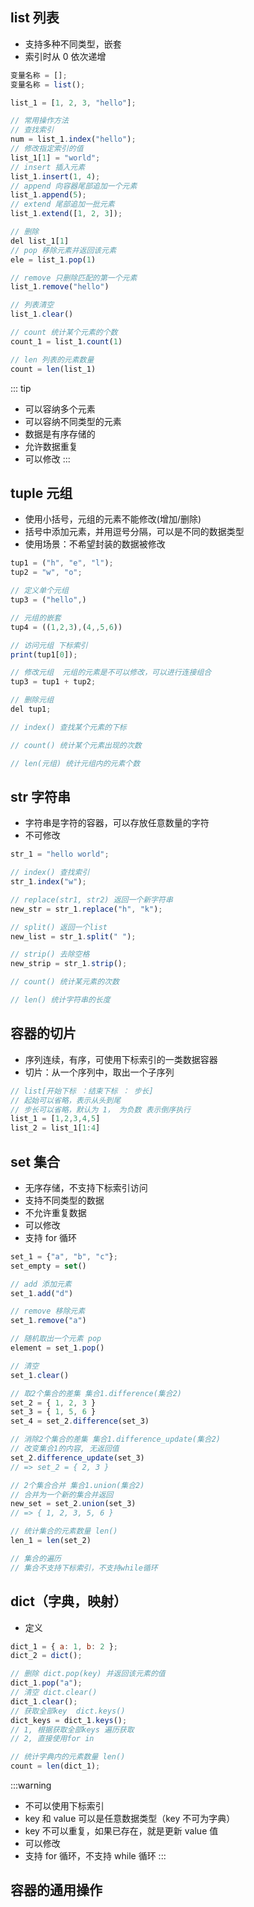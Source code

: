 ## list 列表

- 支持多种不同类型，嵌套
- 索引时从 0 依次递增

```js
变量名称 = [];
变量名称 = list();

list_1 = [1, 2, 3, "hello"];

// 常用操作方法
// 查找索引
num = list_1.index("hello");
// 修改指定索引的值
list_1[1] = "world";
// insert 插入元素
list_1.insert(1, 4);
// append 向容器尾部追加一个元素
list_1.append(5);
// extend 尾部追加一批元素
list_1.extend([1, 2, 3]);

// 删除
del list_1[1]
// pop 移除元素并返回该元素
ele = list_1.pop(1)

// remove 只删除匹配的第一个元素
list_1.remove("hello")

// 列表清空
list_1.clear()

// count 统计某个元素的个数
count_1 = list_1.count(1)

// len 列表的元素数量
count = len(list_1)

```

::: tip

- 可以容纳多个元素
- 可以容纳不同类型的元素
- 数据是有序存储的
- 允许数据重复
- 可以修改
  :::

## tuple 元组

- 使用小括号，元组的元素不能修改(增加/删除)
- 括号中添加元素，并用逗号分隔，可以是不同的数据类型
- 使用场景：不希望封装的数据被修改

```js
tup1 = ("h", "e", "l");
tup2 = "w", "o";

// 定义单个元组
tup3 = ("hello",)

// 元组的嵌套
tup4 = ((1,2,3),(4,,5,6))

// 访问元组 下标索引
print(tup1[0]);

// 修改元组  元组的元素是不可以修改，可以进行连接组合
tup3 = tup1 + tup2;

// 删除元组
del tup1;

// index() 查找某个元素的下标

// count() 统计某个元素出现的次数

// len(元组) 统计元组内的元素个数
```

## str 字符串

- 字符串是字符的容器，可以存放任意数量的字符
- 不可修改

```js
str_1 = "hello world";

// index() 查找索引
str_1.index("w");

// replace(str1, str2) 返回一个新字符串
new_str = str_1.replace("h", "k");

// split() 返回一个list
new_list = str_1.split(" ");

// strip() 去除空格
new_strip = str_1.strip();

// count() 统计某元素的次数

// len() 统计字符串的长度
```

## 容器的切片

- 序列连续，有序，可使用下标索引的一类数据容器
- 切片：从一个序列中，取出一个子序列

```js
// list[开始下标 ：结束下标 ： 步长]
// 起始可以省略，表示从头到尾
// 步长可以省略，默认为 1， 为负数 表示倒序执行
list_1 = [1,2,3,4,5]
list_2 = list_1[1:4]
```

## set 集合

- 无序存储，不支持下标索引访问
- 支持不同类型的数据
- 不允许重复数据
- 可以修改
- 支持 for 循环

```js
set_1 = {"a", "b", "c"};
set_empty = set()

// add 添加元素
set_1.add("d")

// remove 移除元素
set_1.remove("a")

// 随机取出一个元素 pop
element = set_1.pop()

// 清空
set_1.clear()

// 取2个集合的差集 集合1.difference(集合2)
set_2 = { 1, 2, 3 }
set_3 = { 1, 5, 6 }
set_4 = set_2.difference(set_3)

// 消除2个集合的差集 集合1.difference_update(集合2)
// 改变集合1的内容, 无返回值
set_2.difference_update(set_3)
// => set_2 = { 2, 3 }

// 2个集合合并 集合1.union(集合2)
// 合并为一个新的集合并返回
new_set = set_2.union(set_3)
// => { 1, 2, 3, 5, 6 }

// 统计集合的元素数量 len()
len_1 = len(set_2)

// 集合的遍历
// 集合不支持下标索引，不支持while循环

```

## dict（字典，映射）

- 定义

```js
dict_1 = { a: 1, b: 2 };
dict_2 = dict();

// 删除 dict.pop(key) 并返回该元素的值
dict_1.pop("a");
// 清空 dict.clear()
dict_1.clear();
// 获取全部key  dict.keys()
dict_keys = dict_1.keys();
// 1, 根据获取全部keys 遍历获取
// 2, 直接使用for in

// 统计字典内的元素数量 len()
count = len(dict_1);
```

:::warning

- 不可以使用下标索引
- key 和 value 可以是任意数据类型（key 不可为字典）
- key 不可以重复，如果已存在，就是更新 value 值
- 可以修改
- 支持 for 循环，不支持 while 循环
  :::

## 容器的通用操作
